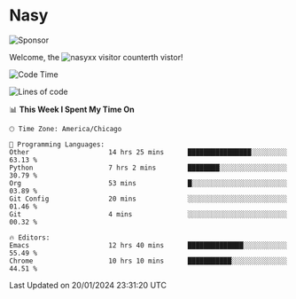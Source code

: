 # Nasy

<!--
<p align="center">
<img height="200" src="https://github-readme-stats.vercel.app/api?username=nasyxx&count_private=true&show_icons=true&theme=dracula&include_all_commits=true"/>
<img height="200" src="https://github-readme-stats.vercel.app/api/top-langs/?username=nasyxx&theme=dracula&hide=html,jupyter+notebook&count_private=true&show_icons=true"/>
</p>

  
----------------
-->

![Sponsor](https://img.shields.io/static/v1.svg?label=Sponsor&message=%E2%9D%A4&logo=GitHub&style=flat&color=pink)
 
Welcome, the ![nasyxx visitor counter](https://count.getloli.com/get/@nasyxx?theme=rule34)th vistor!
 
<!--START_SECTION:waka-->
![Code Time](http://img.shields.io/badge/Code%20Time-4%2C246%20hrs%2031%20mins-blue)

![Lines of code](https://img.shields.io/badge/From%20Hello%20World%20I%27ve%20Written-6.3%20million%20lines%20of%20code-blue)

📊 **This Week I Spent My Time On** 

```text
🕑︎ Time Zone: America/Chicago

💬 Programming Languages: 
Other                    14 hrs 25 mins      ████████████████░░░░░░░░░   63.13 % 
Python                   7 hrs 2 mins        ████████░░░░░░░░░░░░░░░░░   30.79 % 
Org                      53 mins             █░░░░░░░░░░░░░░░░░░░░░░░░   03.89 % 
Git Config               20 mins             ░░░░░░░░░░░░░░░░░░░░░░░░░   01.46 % 
Git                      4 mins              ░░░░░░░░░░░░░░░░░░░░░░░░░   00.32 % 

🔥 Editors: 
Emacs                    12 hrs 40 mins      ██████████████░░░░░░░░░░░   55.49 % 
Chrome                   10 hrs 10 mins      ███████████░░░░░░░░░░░░░░   44.51 % 
```


 Last Updated on 20/01/2024 23:31:20 UTC
<!--END_SECTION:waka-->

<!-- ![visitors](https://visitor-badge.laobi.icu/badge?page_id=nasyxx.nasyxx) -->
